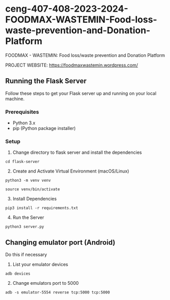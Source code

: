 # ceng-407-408-2023-2024-FOODMAX-WASTEMIN-Food-loss-waste-prevention-and-Donation-Platform

FOODMAX - WASTEMIN: Food loss/waste prevention and Donation Platform

PROJECT WEBSITE: https://foodmaxwastemin.wordpress.com/

## Running the Flask Server

Follow these steps to get your Flask server up and running on your local machine.

### Prerequisites

- Python 3.x
- pip (Python package installer)

### Setup

1. Change directory to flask server and install the dependencies

```
cd flask-server
```

2. Create and Activate Virtual Environment (macOS/Linux)

```
python3 -m venv venv
```

```
source venv/bin/activate
```

3. Install Dependencies

```
pip3 install -r requirements.txt
```

4. Run the Server

```
python3 server.py
```

## Changing emulator port (Android)

Do this if necessary

1. List your emulator devices

```
adb devices
```

2. Change emulators port to 5000

```
adb -s emulator-5554 reverse tcp:5000 tcp:5000
```
